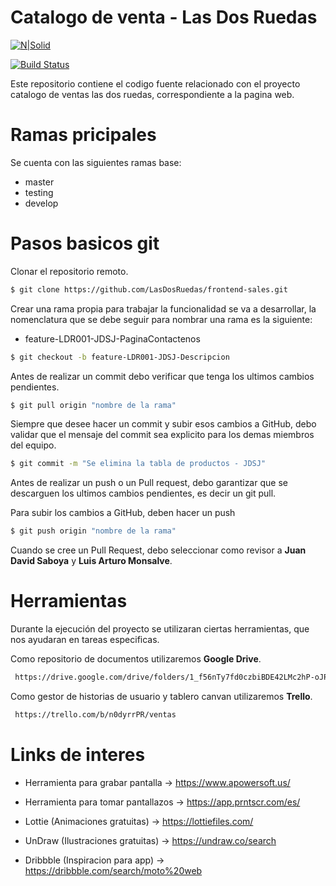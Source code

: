 # Catalogo de venta - Las Dos Ruedas

[![N|Solid](https://cldup.com/dTxpPi9lDf.thumb.png)](https://nodesource.com/products/nsolid)

[![Build Status](https://travis-ci.org/joemccann/dillinger.svg?branch=master)](https://travis-ci.org/joemccann/dillinger)

Este repositorio contiene el codigo fuente relacionado con el proyecto catalogo de ventas las dos ruedas, correspondiente a la pagina web.
# Ramas pricipales
Se cuenta con las siguientes ramas base:
- master
- testing
- develop

# Pasos basicos git

Clonar el repositorio remoto.
```sh
$ git clone https://github.com/LasDosRuedas/frontend-sales.git
```

Crear una rama propia para trabajar la funcionalidad se va a desarrollar, la nomenclatura que se debe seguir para nombrar una rama es la siguiente:

- feature-LDR001-JDSJ-PaginaContactenos
```sh
$ git checkout -b feature-LDR001-JDSJ-Descripcion
```

Antes de realizar un commit debo verificar que tenga los ultimos cambios pendientes.
```sh
$ git pull origin "nombre de la rama"
```

Siempre que desee hacer un commit y subir esos cambios a GitHub, debo validar que el mensaje del commit sea explicito para los demas miembros del equipo.
```sh
$ git commit -m "Se elimina la tabla de productos - JDSJ"
```

Antes de realizar un push o un Pull request, debo garantizar que se descarguen los ultimos cambios pendientes, es decir un git pull.

Para subir los cambios a GitHub, deben hacer un push
```sh
$ git push origin "nombre de la rama"
```

Cuando se cree un Pull Request, debo seleccionar como revisor a **Juan David Saboya** y **Luis Arturo Monsalve**.

# Herramientas

Durante la ejecución del proyecto se utilizaran ciertas herramientas, que nos ayudaran en tareas especificas.

Como repositorio de documentos utilizaremos **Google Drive**.
```sh
 https://drive.google.com/drive/folders/1_f56nTy7fd0czbiBDE42LMc2hP-oJRqo?usp=sharing
```
Como gestor de historias de usuario y tablero canvan utilizaremos **Trello**.
```sh
 https://trello.com/b/n0dyrrPR/ventas
```

# Links de interes
- Herramienta para grabar pantalla -> https://www.apowersoft.us/
- Herramienta para tomar pantallazos -> https://app.prntscr.com/es/

- Lottie (Animaciones gratuitas) -> https://lottiefiles.com/
- UnDraw (Ilustraciones gratuitas) -> https://undraw.co/search
- Dribbble (Inspiracion para app) -> https://dribbble.com/search/moto%20web